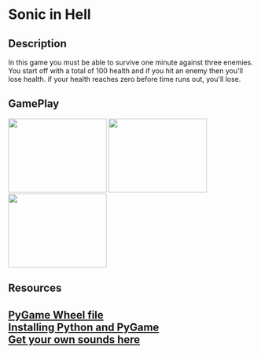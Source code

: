 <H1>Sonic in Hell</H1>
<H2>Description</H2>
<p> In this game you must be able to survive one minute against three enemies. You start off with a total of 100 health and if you hit an enemy then you'll lose health. if your health reaches zero before time runs out, you'll lose.</p>
<H2>GamePlay</H2>
<img src="https://github.com/nraml3281/pyGameProject/blob/master/SonicInHell/title%20screen.PNG" width="200"  height="150">
<img src="https://github.com/nraml3281/pyGameProject/blob/master/SonicInHell/gameplay.PNG" width="200"  height="150">
<img src="https://github.com/nraml3281/pyGameProject/blob/master/SonicInHell/ending.PNG" width="200"  height="150">
<H2>Resources<H2>
<a href="http://www.lfd.uci.edu/~gohlke/pythonlibs/#pygame">PyGame Wheel file</a>
<br>
<a href="https://www.youtube.com/watch?v=_GikMdhAhv0">Installing Python and PyGame</a>
<br>
<a href="http://soundbible.com/">Get your own sounds here</a>

